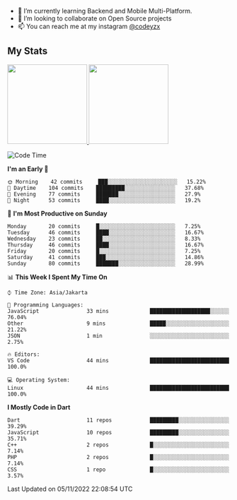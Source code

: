- 🌱 I’m currently learning Backend and Mobile Multi-Platform.
- 👯 I’m looking to collaborate on Open Source projects
- 📫 You can reach me at my instagram <a href="https://www.instagram.com/codeyzx/">@codeyzx</a>

## My Stats
<p align="left">
<a href="https://github.com/codeyzx">
  <img height="180em" src="https://github-readme-stats-eight-theta.vercel.app/api?username=codeyzx&show_icons=true&theme=algolia&include_all_commits=true&count_private=true"/>
  <img height="180em" src="https://github-readme-stats-eight-theta.vercel.app/api/top-langs/?username=codeyzx&layout=compact&langs_count=8&theme=algolia"/>
</a>
</p>

<!--START_SECTION:waka-->
![Code Time](http://img.shields.io/badge/Code%20Time-279%20hrs%2044%20mins-blue)

**I'm an Early 🐤** 

```text
🌞 Morning    42 commits     ███░░░░░░░░░░░░░░░░░░░░░░   15.22% 
🌆 Daytime    104 commits    █████████░░░░░░░░░░░░░░░░   37.68% 
🌃 Evening    77 commits     ███████░░░░░░░░░░░░░░░░░░   27.9% 
🌙 Night      53 commits     ████░░░░░░░░░░░░░░░░░░░░░   19.2%

```
📅 **I'm Most Productive on Sunday** 

```text
Monday       20 commits     █░░░░░░░░░░░░░░░░░░░░░░░░   7.25% 
Tuesday      46 commits     ████░░░░░░░░░░░░░░░░░░░░░   16.67% 
Wednesday    23 commits     ██░░░░░░░░░░░░░░░░░░░░░░░   8.33% 
Thursday     46 commits     ████░░░░░░░░░░░░░░░░░░░░░   16.67% 
Friday       20 commits     █░░░░░░░░░░░░░░░░░░░░░░░░   7.25% 
Saturday     41 commits     ███░░░░░░░░░░░░░░░░░░░░░░   14.86% 
Sunday       80 commits     ███████░░░░░░░░░░░░░░░░░░   28.99%

```


📊 **This Week I Spent My Time On** 

```text
⌚︎ Time Zone: Asia/Jakarta

💬 Programming Languages: 
JavaScript               33 mins             ███████████████████░░░░░░   76.04% 
Other                    9 mins              █████░░░░░░░░░░░░░░░░░░░░   21.22% 
JSON                     1 min               ░░░░░░░░░░░░░░░░░░░░░░░░░   2.75%

🔥 Editors: 
VS Code                  44 mins             █████████████████████████   100.0%

💻 Operating System: 
Linux                    44 mins             █████████████████████████   100.0%

```

**I Mostly Code in Dart** 

```text
Dart                     11 repos            █████████░░░░░░░░░░░░░░░░   39.29% 
JavaScript               10 repos            █████████░░░░░░░░░░░░░░░░   35.71% 
C++                      2 repos             █░░░░░░░░░░░░░░░░░░░░░░░░   7.14% 
PHP                      2 repos             █░░░░░░░░░░░░░░░░░░░░░░░░   7.14% 
CSS                      1 repo              █░░░░░░░░░░░░░░░░░░░░░░░░   3.57%

```



 Last Updated on 05/11/2022 22:08:54 UTC
<!--END_SECTION:waka-->

